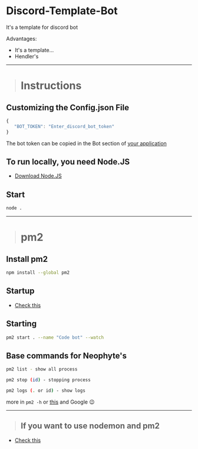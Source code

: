 # Discord-Template-Bot
It's a template for discord bot

Advantages:
 - It's a template...
 - Hendler's

---

> # Instructions
## Customizing the Config.json File
 ```js
 {
    "BOT_TOKEN": "Enter_discord_bot_token"
 }
 ```
 
The bot token can be copied in the Bot section of [your application](https://discord.com/developers/applications)

## To run locally, you need Node.JS
 - [Download Node.JS](https://nodejs.org/en/)

## Start
 ```sh
 node .
 ```

---

> # pm2
## Install pm2
 ```sh 
 npm install --global pm2
 ```

## Startup
 - [Check this](https://futurestud.io/tutorials/pm2-restart-processes-after-system-reboot)

## Starting
 ```sh
 pm2 start . --name "Code bot" --watch
 ```

## Base commands for Neophyte's
 ```sh
pm2 list - show all process

pm2 stop (id) - stopping process

pm2 logs (. or id) - show logs
 ```
more in `pm2 -h` or [this](https://pm2.keymetrics.io/docs/usage/quick-start/) and Google 😉

---

>## If you want to use nodemon and pm2
 - [Check this](https://stackoverflow.com/questions/69457892/nodemon-watch-vs-pm2-watch)
